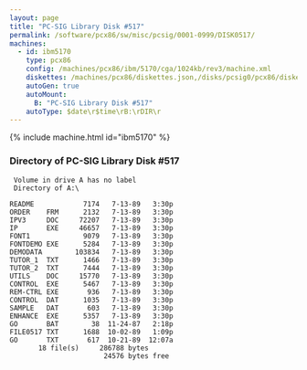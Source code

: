 ```yaml
---
layout: page
title: "PC-SIG Library Disk #517"
permalink: /software/pcx86/sw/misc/pcsig/0001-0999/DISK0517/
machines:
  - id: ibm5170
    type: pcx86
    config: /machines/pcx86/ibm/5170/cga/1024kb/rev3/machine.xml
    diskettes: /machines/pcx86/diskettes.json,/disks/pcsig0/pcx86/diskettes.json
    autoGen: true
    autoMount:
      B: "PC-SIG Library Disk #517"
    autoType: $date\r$time\rB:\rDIR\r
---
```


{% include machine.html id="ibm5170" %}

### Directory of PC-SIG Library Disk #517

     Volume in drive A has no label
     Directory of A:\

    README            7174   7-13-89   3:30p
    ORDER    FRM      2132   7-13-89   3:30p
    IPV3     DOC     72207   7-13-89   3:30p
    IP       EXE     46657   7-13-89   3:30p
    FONT1             9079   7-13-89   3:30p
    FONTDEMO EXE      5284   7-13-89   3:30p
    DEMODATA        103834   7-13-89   3:30p
    TUTOR_1  TXT      1466   7-13-89   3:30p
    TUTOR_2  TXT      7444   7-13-89   3:30p
    UTILS    DOC     15770   7-13-89   3:30p
    CONTROL  EXE      5467   7-13-89   3:30p
    REM-CTRL EXE       936   7-13-89   3:30p
    CONTROL  DAT      1035   7-13-89   3:30p
    SAMPLE   DAT       603   7-13-89   3:30p
    ENHANCE  EXE      5357   7-13-89   3:30p
    GO       BAT        38  11-24-87   2:18p
    FILE0517 TXT      1688  10-02-89   1:09p
    GO       TXT       617  10-21-89  12:07a
           18 file(s)     286788 bytes
                           24576 bytes free

